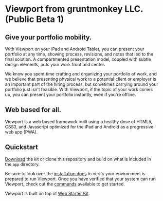 # Viewport from gruntmonkey LLC. (Public Beta 1)

## Give your portfolio mobility.
With Viewport on your iPad and Android Tablet, you can present your portfolio at any time, showing process, revisions, and notes that led to the final solution. A compartmented presentation model, coupled with subtle design elements, puts your work front and center.

We know you spent time crafting and organizing your portfolio of work, and we believe that presenting physical work to a potential client or employer is an important part of the hiring process, but sometimes carrying around your portfolio just isn't feasible. With Viewport, if the topic of your work comes up, you can present your portfolio instantly, even if you're offline.

## Web based for all.
Viewport is a web based framework built using a healthy dose of HTML5, CSS3, and Javascript optimized for the iPad and Android as a progressive web app (PWA).


## Quickstart

[Download](https://github.com/gruntmonkeyLLC/viewport/archive/master.zip) the kit or clone this repository and build on what is included in the `app` directory.

Be sure to look over the [installation docs](docs/install.md) to verify your environment is prepared to run Viewport.
Once you have verified that your system can run Viewport, check out the [commands](docs/commands.md) available to get started.

Viewport is built on top of [Web Starter Kit](https://github.com/google/web-starter-kit).
